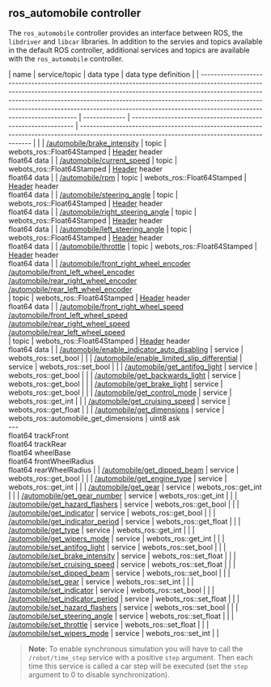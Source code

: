 ## ros\_automobile controller

The `ros_automobile` controller provides an interface between ROS, the
`libdriver` and `libcar` libraries. In addition to the servies and topics
available in the default ROS controller, additional services and topics are
available with the `ros_automobile` controller.

| name                                                                                                                                                                                                                                                                                                                                                             | service/topic | data type                                                    | data type definition                                                                                                                          |
| ---------------------------------------------------------------------------------------------------------------------------------------------------------------------------------------------------------------------------------------------------------------------------------------------------------------------------------------------------------------- | ------------- | ------------------------------------------------------------ | --------------------------------------------------------------------------------------------------------------------------------------------- |  |
| [/automobile/brake\_intensity](driver-library.md#wbu_driver_set_brake_intensity)                                                                                                                                                                                                                                                                                 | topic         | webots\_ros::Float64Stamped                                  | [Header](http://docs.ros.org/api/std_msgs/html/msg/Header.html) header<br/>float64 data                                                       |
| [/automobile/current\_speed](driver-library.md#wbu_driver_get_current_speed)                                                                                                                                                                                                                                                                                     | topic         | webots\_ros::Float64Stamped                                  | [Header](http://docs.ros.org/api/std_msgs/html/msg/Header.html) header<br/>float64 data                                                       |
| [/automobile/rpm](driver-library.md#wbu_driver_get_rpm)                                                                                                                                                                                                                                                                                                          | topic         | webots\_ros::Float64Stamped                                  | [Header](http://docs.ros.org/api/std_msgs/html/msg/Header.html) header<br/>float64 data                                                       |
| [/automobile/steering\_angle](driver-library.md#wbu_driver_set_steering_angle)                                                                                                                                                                                                                                                                                   | topic         | webots\_ros::Float64Stamped                                  | [Header](http://docs.ros.org/api/std_msgs/html/msg/Header.html) header<br/>float64 data                                                       |
| [/automobile/right\_steering\_angle](car-library.md#wbu_car_get_right_steering_angle)                                                                                                                                                                                                                                                                            | topic         | webots\_ros::Float64Stamped                                  | [Header](http://docs.ros.org/api/std_msgs/html/msg/Header.html) header<br/>float64 data                                                       |
| [/automobile/left\_steering\_angle](car-library.md#wbu_car_get_right_steering_angle)                                                                                                                                                                                                                                                                             | topic         | webots\_ros::Float64Stamped                                  | [Header](http://docs.ros.org/api/std_msgs/html/msg/Header.html) header<br/>float64 data                                                       |
| [/automobile/throttle](driver-library.md#wbu_driver_set_throttle)                                                                                                                                                                                                                                                                                                | topic         | webots\_ros::Float64Stamped                                  | [Header](http://docs.ros.org/api/std_msgs/html/msg/Header.html) header<br/>float64 data                                                       |
| [/automobile/front\_right\_wheel\_encoder](car-library.md#wbu_car_get_wheel_encoder)<br/>[/automobile/front\_left\_wheel\_encoder](car-library.md#wbu_car_get_wheel_encoder)<br/>[/automobile/rear\_right\_wheel\_encoder](car-library.md#wbu_car_get_wheel_encoder)<br/>[/automobile/rear\_left\_wheel\_encoder](car-library.md#wbu_car_get_wheel_encoder)<br/> | topic         | webots\_ros::Float64Stamped                                  | [Header](http://docs.ros.org/api/std_msgs/html/msg/Header.html) header<br/>float64 data                                                       |
| [/automobile/front\_right\_wheel\_speed](car-library.md#wbu_car_get_wheel_encoder)<br/>[/automobile/front\_left\_wheel\_speed](car-library.md#wbu_car_get_wheel_encoder)<br/>[/automobile/rear\_right\_wheel\_speed](car-library.md#wbu_car_get_wheel_encoder)<br/>[/automobile/rear\_left\_wheel\_speed](car-library.md#wbu_car_get_wheel_encoder)<br/>         | topic         | webots\_ros::Float64Stamped                                  | [Header](http://docs.ros.org/api/std_msgs/html/msg/Header.html) header<br/>float64 data                                                       |
| [/automobile/enable\_indicator\_auto\_disabling](car-library.md#wbu_car_enable_indicator_auto_disabling)                                                                                                                                                                                                                                                         | service       | webots\_ros::set\_bool                                       |                                                                                                                                               |
| [/automobile/enable\_limited\_slip\_differential](car-library.md#wbu_car_enable_limited_slip_differential)                                                                                                                                                                                                                                                       | service       | webots\_ros::set\_bool                                       |                                                                                                                                               |
| [/automobile/get\_antifog\_light](driver-library.md#wbu_driver_set_dipped_beams)                                                                                                                                                                                                                                                                                 | service       | webots\_ros::get\_bool                                       |                                                                                                                                               |
| [/automobile/get\_backwards\_light](car-library.md#wbu_car_get_backwards_lights)                                                                                                                                                                                                                                                                                 | service       | webots\_ros::get\_bool                                       |                                                                                                                                               |
| [/automobile/get\_brake\_light](car-library.md#wbu_car_get_backwards_lights)                                                                                                                                                                                                                                                                                     | service       | webots\_ros::get\_bool                                       |                                                                                                                                               |
| [/automobile/get\_control\_mode](driver-library.md#wbu_driver_get_control_mode)                                                                                                                                                                                                                                                                                  | service       | webots\_ros::get\_int                                        |                                                                                                                                               |
| [/automobile/get\_cruising\_speed](driver-library.md#wbu_driver_set_cruising_speed)                                                                                                                                                                                                                                                                              | service       | webots\_ros::get\_float                                      |                                                                                                                                               |
| [/automobile/get\_dimensions](car-library.md#wbu_car_get_track_front)                                                                                                                                                                                                                                                                                            | service       | webots\_ros::automobile\_get\_dimensions                     | uint8 ask<br/>---<br/>float64 trackFront<br/>float64 trackRear<br/>float64 wheelBase<br/>float64 frontWheelRadius<br/>float64 rearWheelRadius |
| [/automobile/get\_dipped\_beam](driver-library.md#wbu_driver_set_dipped_beams)                                                                                                                                                                                                                                                                                   | service       | webots\_ros::get\_bool                                       |                                                                                                                                               |
| [/automobile/get\_engine\_type](car-library.md#wbu_car_get_type)                                                                                                                                                                                                                                                                                                 | service       | webots\_ros::get\_int                                        |                                                                                                                                               |
| [/automobile/get\_gear](driver-library.md#wbu_driver_set_gear)                                                                                                                                                                                                                                                                                                   | service       | webots\_ros::get\_int                                        |                                                                                                                                               |
| [/automobile/get\_gear\_number](driver-library.md#wbu_driver_set_gear)                                                                                                                                                                                                                                                                                           | service       | webots\_ros::get\_int                                        |                                                                                                                                               |
| [/automobile/get\_hazard\_flashers](driver-library.md#wbu_driver_set_dipped_beams)                                                                                                                                                                                                                                                                               | service       | webots\_ros::get\_bool                                       |                                                                                                                                               |
| [/automobile/get\_indicator](driver-library.md#wbu_driver_set_dipped_beams)                                                                                                                                                                                                                                                                                      | service       | webots\_ros::get\_bool                                       |                                                                                                                                               |
| [/automobile/get\_indicator\_period](car-library.md#wbu_car_set_indicator_period)                                                                                                                                                                                                                                                                                | service       | webots\_ros::get\_float                                      |                                                                                                                                               |
| [/automobile/get\_type](car-library.md#wbu_car_get_type)                                                                                                                                                                                                                                                                                                         | service       | webots\_ros::get\_int                                        |                                                                                                                                               |
| [/automobile/get\_wipers\_mode](driver-library.md#wbu_driver_set_wipers_mode)                                                                                                                                                                                                                                                                                     | service       | webots\_ros::get\_int                                       |                                                                                                                                               |
| [/automobile/set\_antifog\_light](driver-library.md#wbu_driver_set_dipped_beams)                                                                                                                                                                                                                                                                                 | service       | webots\_ros::set\_bool                                       |                                                                                                                                               |
| [/automobile/set\_brake\_intensity](driver-library.md#wbu_driver_set_brake_intensity)                                                                                                                                                                                                                                                                            | service       | webots\_ros::set\_float                                      |                                                                                                                                               |
| [/automobile/set\_cruising\_speed](driver-library.md#wbu_driver_set_cruising_speed)                                                                                                                                                                                                                                                                              | service       | webots\_ros::set\_float                                      |                                                                                                                                               |
| [/automobile/set\_dipped\_beam](driver-library.md#wbu_driver_set_dipped_beams)                                                                                                                                                                                                                                                                                   | service       | webots\_ros::set\_bool                                       |                                                                                                                                               |
| [/automobile/set\_gear](driver-library.md#wbu_driver_set_gear)                                                                                                                                                                                                                                                                                                   | service       | webots\_ros::set\_int                                        |                                                                                                                                               |
| [/automobile/set\_indicator](driver-library.md#wbu_driver_set_indicator)                                                                                                                                                                                                                                                                                         | service       | webots\_ros::set\_bool                                       |                                                                                                                                               |
| [/automobile/set\_indicator\_period](car-library.md#wbu_car_set_indicator_period)                                                                                                                                                                                                                                                                                | service       | webots\_ros::set\_float                                      |                                                                                                                                               |
| [/automobile/set\_hazard\_flashers](driver-library.md#wbu_driver_set_indicator)                                                                                                                                                                                                                                                                                  | service       | webots\_ros::set\_bool                                       |                                                                                                                                               |
| [/automobile/set\_steering\_angle](driver-library.md#wbu_driver_set_steering_angle)                                                                                                                                                                                                                                                                              | service       | webots\_ros::set\_float                                      |                                                                                                                                               |
| [/automobile/set\_throttle](driver-library.md#wbu_driver_set_throttle)                                                                                                                                                                                                                                                                                           | service       | webots\_ros::set\_float                                      |                                                                                                                                               |
| [/automobile/set\_wipers\_mode](driver-library.md#wbu_driver_set_wipers_mode)                                                                                                                                                                                                                                                                                     | service       | webots\_ros::set\_int                                       |                                                                                                                                               |

> **Note**:
To enable synchronous simulation you will have to call the `/robot/time_step`
service with a positive `step` argument. Then each time this service is called a
car step will be executed (set the `step` argument to 0 to disable
synchronization).
